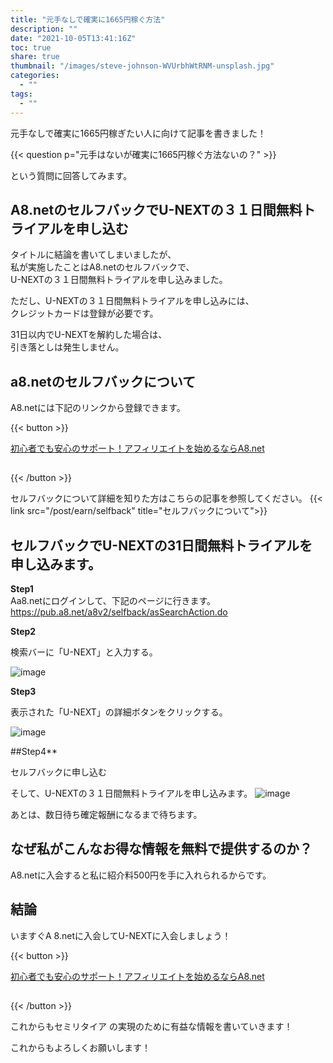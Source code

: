 ```yaml
---
title: "元手なしで確実に1665円稼ぐ方法"
description: ""
date: "2021-10-05T13:41:16Z"
toc: true
share: true
thumbnail: "/images/steve-johnson-WVUrbhWtRNM-unsplash.jpg"
categories:
  - ""
tags:
  - ""
---
```


元手なしで確実に1665円稼ぎたい人に向けて記事を書きました！

<!--more-->

{{< question p="元手はないが確実に1665円稼ぐ方法ないの？" >}}

という質問に回答してみます。

## A8.netのセルフバックでU-NEXTの３１日間無料トライアルを申し込む

タイトルに結論を書いてしまいましたが、  
私が実施したことはA8.netのセルフバックで、  
U-NEXTの３１日間無料トライアルを申し込みました。

ただし、U-NEXTの３１日間無料トライアルを申し込みには、  
クレジットカードは登録が必要です。

31日以内でU-NEXTを解約した場合は、  
引き落としは発生しません。

## a8.netのセルフバックについて

 A8.netには下記のリンクから登録できます。

{{< button >}}

<a href="https://px.a8.net/svt/ejp?a8mat=3HG2VQ+14HO36+0K+1032Z6" rel="nofollow">初心者でも安心のサポート！アフィリエイトを始めるならA8.net</a>

<img border="0" width="1" height="1" src="https://www17.a8.net/0.gif?a8mat=3HG2VQ+14HO36+0K+1032Z6" alt="">

{{< /button >}}

セルフバックについて詳細を知りた方はこちらの記事を参照してください。
{{< link src="/post/earn/selfback" title="セルフバックについて">}}

## セルフバックでU-NEXTの31日間無料トライアルを申し込みます。
  
**Step1**  
Aa8.netにログインして、下記のページに行きます。  
https://pub.a8.net/a8v2/selfback/asSearchAction.do

**Step2**

検索バーに「U-NEXT」と入力する。

![image](/images/U-Next2.png) 

**Step3**

表示された「U-NEXT」の詳細ボタンをクリックする。

![image](/images/U-Next3.png) 

##Step4**

セルフバックに申し込む  

そして、U-NEXTの３１日間無料トライアルを申し込みます。
![image](/images/U-Next.png) 

あとは、数日待ち確定報酬になるまで待ちます。

## なぜ私がこんなお得な情報を無料で提供するのか？

A8.netに入会すると私に紹介料500円を手に入れられるからです。

## 結論

いますぐA 8.netに入会してU-NEXTに入会しましょう！

{{< button >}}

<a href="https://px.a8.net/svt/ejp?a8mat=3HG2VQ+14HO36+0K+1032Z6" rel="nofollow">初心者でも安心のサポート！アフィリエイトを始めるならA8.net</a>

<img border="0" width="1" height="1" src="https://www17.a8.net/0.gif?a8mat=3HG2VQ+14HO36+0K+1032Z6" alt="">

{{< /button >}}

これからもセミリタイア の実現のために有益な情報を書いていきます！

これからもよろしくお願いします！





  





